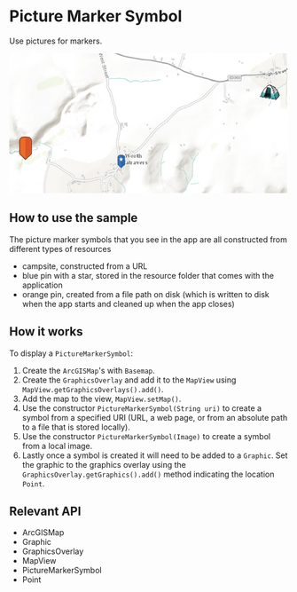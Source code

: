 # Picture Marker Symbol

Use pictures for markers.

![](PictureMarkerSymbol.png)

## How to use the sample

The picture marker symbols that you see in the app are all constructed from different types of resources
  - campsite,  constructed from a URL
  - blue pin with a star, stored in the resource folder that comes with the application
  - orange pin, created from a file path on disk (which is written to disk when the app starts and cleaned up when the app closes)

## How it works

To display a `PictureMarkerSymbol`:


  1. Create the `ArcGISMap`'s with `Basemap`.
  2. Create the `GraphicsOverlay` and add it to the `MapView` using `MapView.getGraphicsOverlays().add()`.
  3. Add the map to the view, `MapView.setMap()`.
  4. Use the constructor `PictureMarkerSymbol(String uri)` to create a symbol from a specified URI (URL, a web page, or from an absolute path to a file that is stored locally).
  5. Use the constructor `PictureMarkerSymbol(Image)` to create a symbol from a local image.
  6. Lastly once a symbol is created it will need to be added to a `Graphic`. Set the graphic to the graphics overlay using the `GraphicsOverlay.getGraphics().add()` method indicating the location `Point`.


## Relevant API


  * ArcGISMap
  * Graphic
  * GraphicsOverlay
  * MapView
  * PictureMarkerSymbol
  * Point




